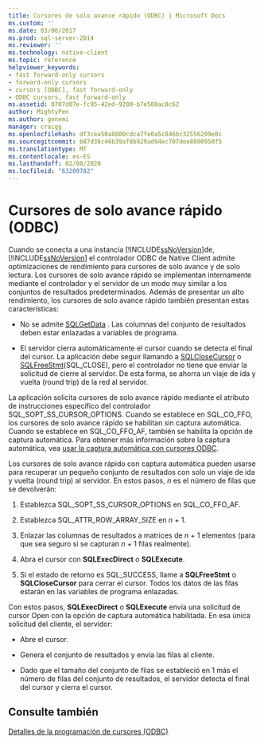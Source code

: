 ```yaml
---
title: Cursores de solo avance rápido (ODBC) | Microsoft Docs
ms.custom: ''
ms.date: 03/06/2017
ms.prod: sql-server-2014
ms.reviewer: ''
ms.technology: native-client
ms.topic: reference
helpviewer_keywords:
- fast forward-only cursors
- forward-only cursors
- cursors [ODBC], fast forward-only
- ODBC cursors, fast forward-only
ms.assetid: 0707d07e-fc95-42ed-9280-b7e508ac8c62
author: MightyPen
ms.author: genemi
manager: craigg
ms.openlocfilehash: df3cea50a8800cdca7fe0a5c846bc32556299e0c
ms.sourcegitcommit: b87d36c46b39af8b929ad94ec707dee8800950f5
ms.translationtype: MT
ms.contentlocale: es-ES
ms.lasthandoff: 02/08/2020
ms.locfileid: "63209782"
---
```

# <a name="fast-forward-only-cursors-odbc"></a>Cursores de solo avance rápido (ODBC)
  Cuando se conecta a una instancia [!INCLUDE[ssNoVersion](../../../includes/ssnoversion-md.md)]de, [!INCLUDE[ssNoVersion](../../../includes/ssnoversion-md.md)] el controlador ODBC de Native Client admite optimizaciones de rendimiento para cursores de solo avance y de solo lectura. Los cursores de solo avance rápido se implementan internamente mediante el controlador y el servidor de un modo muy similar a los conjuntos de resultados predeterminados. Además de presentar un alto rendimiento, los cursores de solo avance rápido también presentan estas características:  
  
-   No se admite [SQLGetData](../../native-client-odbc-api/sqlgetdata.md) . Las columnas del conjunto de resultados deben estar enlazadas a variables de programa.  
  
-   El servidor cierra automáticamente el cursor cuando se detecta el final del cursor. La aplicación debe seguir llamando a [SQLCloseCursor](../../native-client-odbc-api/sqlclosecursor.md) o [SQLFreeStmt](../../native-client-odbc-api/sqlfreestmt.md)(SQL_CLOSE), pero el controlador no tiene que enviar la solicitud de cierre al servidor. De esta forma, se ahorra un viaje de ida y vuelta (round trip) de la red al servidor.  
  
 La aplicación solicita cursores de solo avance rápido mediante el atributo de instrucciones específico del controlador SQL_SOPT_SS_CURSOR_OPTIONS. Cuando se establece en SQL_CO_FFO, los cursores de solo avance rápido se habilitan sin captura automática. Cuando se establece en SQL_CO_FFO_AF, también se habilita la opción de captura automática. Para obtener más información sobre la captura automática, vea [usar la captura automática con cursores ODBC](using-autofetch-with-odbc-cursors.md).  
  
 Los cursores de solo avance rápido con captura automática pueden usarse para recuperar un pequeño conjunto de resultados con solo un viaje de ida y vuelta (round trip) al servidor. En estos pasos, *n* es el número de filas que se devolverán:  
  
1.  Establezca SQL_SOPT_SS_CURSOR_OPTIONS en SQL_CO_FFO_AF.  
  
2.  Establezca SQL_ATTR_ROW_ARRAY_SIZE en *n* + 1.  
  
3.  Enlazar las columnas de resultados a matrices de *n* + 1 elementos (para que sea seguro si se capturan *n* + 1 filas realmente).  
  
4.  Abra el cursor con **SQLExecDirect** o **SQLExecute**.  
  
5.  Si el estado de retorno es SQL_SUCCESS, llame a **SQLFreeStmt** o **SQLCloseCursor** para cerrar el cursor. Todos los datos de las filas estarán en las variables de programa enlazadas.  
  
 Con estos pasos, **SQLExecDirect** o **SQLExecute** envía una solicitud de cursor Open con la opción de captura automática habilitada. En esa única solicitud del cliente, el servidor:  
  
-   Abre el cursor.  
  
-   Genera el conjunto de resultados y envía las filas al cliente.  
  
-   Dado que el tamaño del conjunto de filas se estableció en 1 más el número de filas del conjunto de resultados, el servidor detecta el final del cursor y cierra el cursor.  
  
## <a name="see-also"></a>Consulte también  
 [Detalles de la programación de cursores &#40;ODBC&#41;](cursor-programming-details-odbc.md)  
  
  
